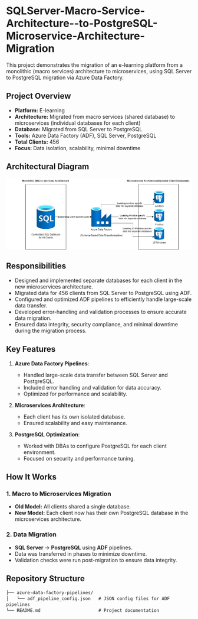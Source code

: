 # SQLServer-Macro-Service-Architecture--to-PostgreSQL-Microservice-Architecture-Migration
This project demonstrates the migration of an e-learning platform from a monolithic (macro services) architecture to microservices, using SQL Server to PostgreSQL migration via Azure Data Factory.

## Project Overview

- **Platform:** E-learning 
- **Architecture:** Migrated from macro services (shared database) to microservices (individual databases for each client)
- **Database:** Migrated from SQL Server to PostgreSQL
- **Tools:** Azure Data Factory (ADF), SQL Server, PostgreSQL
- **Total Clients:** 456
- **Focus:** Data isolation, scalability, minimal downtime

## Architectural Diagram

![Architecture Diagram](https://github.com/aravindrajamani/SQLServer-Macro-Service-Architecture--to-PostgreSQL-Microservice-Architecture-Migration/blob/main/Untitled%20Diagram.jpg)



## Responsibilities

- Designed and implemented separate databases for each client in the new microservices architecture.
- Migrated data for 456 clients from SQL Server to PostgreSQL using ADF.
- Configured and optimized ADF pipelines to efficiently handle large-scale data transfer.
- Developed error-handling and validation processes to ensure accurate data migration.
- Ensured data integrity, security compliance, and minimal downtime during the migration process.

## Key Features

1. **Azure Data Factory Pipelines**:
   - Handled large-scale data transfer between SQL Server and PostgreSQL.
   - Included error handling and validation for data accuracy.
   - Optimized for performance and scalability.

2. **Microservices Architecture**:
   - Each client has its own isolated database.
   - Ensured scalability and easy maintenance.

3. **PostgreSQL Optimization**:
   - Worked with DBAs to configure PostgreSQL for each client environment.
   - Focused on security and performance tuning.

## How It Works

### 1. Macro to Microservices Migration
- **Old Model:** All clients shared a single database.
- **New Model:** Each client now has their own PostgreSQL database in the microservices architecture.

### 2. Data Migration
- **SQL Server** → **PostgreSQL** using **ADF** pipelines.
- Data was transferred in phases to minimize downtime.
- Validation checks were run post-migration to ensure data integrity.

## Repository Structure

```plaintext
├── azure-data-factory-pipelines/
│   └── adf_pipeline_config.json   # JSON config files for ADF pipelines
└── README.md                      # Project documentation

